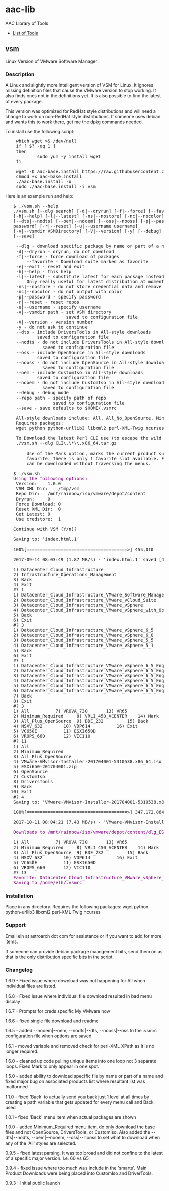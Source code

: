 # aac-lib
AAC Library of Tools

- <a href=https://github.com/Texiwill/aac-lib/tree/master/>List of Tools</a>

## vsm
Linux Version of VMware Software Manager

### Description
A Linux and slightly more intelligent version of VSM for Linux. It ignores
missing definition files that cause the VMware version to stop working. It
also finds ones not in the definitions yet. It is also possible to find
the latest of every package.

This version was optimized for RedHat style distributions and will need
a change to work on non-RedHat style distributions. If someone uses
debian and wants this to work there, get me the dpkg commands needed.

To install use the following script:
<pre>
	which wget >& /dev/null
	if [ $? -eq 1 ]
	then
    		sudo yum -y install wget
	fi
	
	wget -O aac-base.install https://raw.githubusercontent.com/Texiwill/aac-lib/master/base/aac-base.install
	chmod +x aac-base.install
	./aac-base.install -u
	sudo ./aac-base.install -i vsm
</pre>

Here is an example run and help:
<pre>
   $ ./vsm.sh --help
   ./vsm.sh [--dlg search] [-d|--dryrun] [-f|--force] [--favorite] [-e|--exit]
   [-h|--help] [-l|--latest] [-ns|--nostore] [-nc|--nocolor]
   [--dts|--nodts] [--oem|--nooem] [--oss|--nooss] [-p|--password
   password] [-r|--reset] [-u|--username username] 
   [-v|--vsmdir VSMDirectory] [-V|--version] [-y] [--debug] [--repo repopath] 
   [--save]

	--dlg - download specific package by name or part of a name
	-d|--dryrun - dryrun, do not download
	-f|--force - force download of packages
        --favorite - Download suite marked as favorite
	-e|--exit - reset and exit
	-h|--help - this help
	-l|--latest - substitute latest for each package instead of listed
		Only really useful for latest distribution at moment
	-ns|--nostore - do not store credential data and remove if exists
	-nc|--nocolor - do not output with color
	-p|--password - specify password
	-r|--reset - reset repos
	-u|--username - specify username
	-v|--vsmdir path - set VSM directory
	                   saved to configuration file
	-V|--version - version number
	-y - do not ask to continue
	--dts - include DriversTools in All-style downloads
	        saved to configuration file
	--nodts - do not include DriversTools in All-style downloads
	          saved to configuration file
	--oss - include OpenSource in All-style downloads
	        saved to configuration file
	--nooss - do not include OpenSource in All-style downloads
	          saved to configuration file
	--oem - include CustomIso in All-style downloads
	        saved to configuration file
	--nooem - do not include CustomIso in All-style downloads
	          saved to configuration file
	--debug - debug mode
	--repo path - specify path of repo
	              saved to configuration file
	--save - save defaults to $HOME/.vsmrc

	All-style downloads include: All, All_No_OpenSource, Minimum_Required
	Requires packages:
	wget python python-urllib3 libxml2 perl-XML-Twig ncurses

	To Download the latest Perl CLI use (to escape the wild cards):
	./vsm.sh --dlg CLI\.\*\\.x86_64.tar.gz

        Use of the Mark option, marks the current product suite as the
        favorite. There is only 1 favorite slot available. Favorites
        can be downloaded without traversing the menus.

   $ ./vsm.sh
   <span style="color:purple">Using the following options:</span>
   	Version:	1.0.0
   	VSM XML Dir:	/tmp/vsm
   	Repo Dir:	/mnt/rainbow/iso/vmware/depot/content
   	Dryrun:		0
   	Force Download:	0
   	Reset XML Dir:	0
   	Get Latest:	0
   	Use credstore:	1
   
   Continue with VSM (Y/n)?
   
   Saving to: ‘index.html.1’
   
   100%[======================================>] 455,010     1.87MB/s   in 0.2s   
   
   2017-09-14 08:03:49 (1.87 MB/s) - ‘index.html.1’ saved [455010/455010]
   
   1) Datacenter_Cloud_Infrastructure
   2) Infrastructure_Operations_Management
   3) Back
   4) Exit
   #? 1
   1) Datacenter_Cloud_Infrastructure_VMware_Software_Manager
   2) Datacenter_Cloud_Infrastructure_VMware_vCloud_Suite
   3) Datacenter_Cloud_Infrastructure_VMware_vSphere
   4) Datacenter_Cloud_Infrastructure_VMware_vSphere_with_Operations_Management
   5) Back
   6) Exit
   #? 3
   1) Datacenter_Cloud_Infrastructure_VMware_vSphere_6_5
   2) Datacenter_Cloud_Infrastructure_VMware_vSphere_6_0
   3) Datacenter_Cloud_Infrastructure_VMware_vSphere_5_5
   4) Datacenter_Cloud_Infrastructure_VMware_vSphere_5_1
   5) Back
   6) Exit
   #? 1
   1) Datacenter_Cloud_Infrastructure_VMware_vSphere_6_5_English_Desktop
   2) Datacenter_Cloud_Infrastructure_VMware_vSphere_6_5_English_Enterprise
   3) Datacenter_Cloud_Infrastructure_VMware_vSphere_6_5_English_Enterprise_Plus
   4) Datacenter_Cloud_Infrastructure_VMware_vSphere_6_5_English_Essentials
   5) Datacenter_Cloud_Infrastructure_VMware_vSphere_6_5_English_Essentials_Plus
   6) Datacenter_Cloud_Infrastructure_VMware_vSphere_6_5_English_Standard
   7) Back
   8) Exit
   #? 3
   1) All		   7) VROVA_730		  13) VR65
   2) Minimum_Required	   8) VRLI_450_VCENTER	  14) Mark
   3) All_Plus_OpenSource  9) BDE_232		  15) Back
   4) NSXV_632		  10) VDP614		  16) Exit
   5) VC650E		  11) ESXI650D
   6) VROPS_660		  12) VIC110
   #? 11
   1) All
   2) Minimum_Required
   3) All_Plus_OpenSource
   4) VMware-VMvisor-Installer-201704001-5310538.x86_64.iso
   5) ESXi650-201704001.zip
   6) OpenSource
   7) CustomIso
   8) DriversTools
   9) Back
  10) Exit
   #? 4
   Saving to: ‘VMware-VMvisor-Installer-201704001-5310538.x86_64.iso’

   100%[======================================>] 347,172,864 7.70MB/s   in 45s  

   2017-10-11 08:04:21 (7.43 MB/s) - ‘VMware-VMvisor-Installer-201704001-5310538.x86_64.iso’ saved [347172864/347172864]

   <span style="color:purple">Downloads to /mnt/rainbow/iso/vmware/depot/content/dlg_ESXI65U1</span>
   
   1) All		   7) VROVA_730		  13) VR65
   2) Minimum_Required	   8) VRLI_450_VCENTER	  14) Mark
   3) All_Plus_OpenSource  9) BDE_232		  15) Back
   4) NSXV_632		  10) VDP614		  16) Exit
   5) VC650E		  11) ESXI650D
   6) VROPS_660		  12) VIC110
   #? 13
   <span style="color:purple">Favorite: Datacenter_Cloud_Infrastructure_VMware_vSphere_6_5_English_Enterprise_Plus
   Saving to /home/elh/.vsmrc</span>
</pre>

### Installation
Place in any directory. Requires the following packages:
	wget python python-urllib3 libxml2 perl-XML-Twig ncurses

### Support
Email elh at astroarch dot com for assistance or if you want to add
for more items.

If someone can provide debian package maangement bits, send them on as
that is the only distribution specific bits in the script.

### Changelog
1.6.9 - Fixed issue where download was not happening for All when
individual files are listed.

1.6.8 - Fixed issue where individual file download resulted in bad
menu display

1.6.7 - Prompts for creds specific My VMware now

1.6.6 - fixed single file download and readme

1.6.5 - added --nooem|--oem, --nodts|--dts, --nooss|--oss to the .vsmrc
configuration file when options are saved

1.6.1 - moved variable and removed check for perl-XML-XPath as it is no
longer required.

1.6.0 - cleaned up code pulling unique items into one loop not 3
separate loops. Fixed Mark to only appear in one spot.

1.5.0 - added ability to download specific file by name or part of a
name and fixed major bug on associated products list where resultant
list was malformed

1.1.0 - fixed 'Back' to actually send you back just 1 level at all times
by creating a path variable that gets updated for every menu call and
Back used

1.0.1 - fixed 'Back' menu item when actual packages are shown

1.0.0 - added Minimum_Required menu item, do only download the base files
and not OpenSource, DriversTools, or CustomIso. Also added the
--dts|--nodts, --oem|--nooem, --oss|--nooss to set what to download when
any of the 'All' styles are selected.

0.9.5 - fixed latest parsing. It was too broad and did not confine to
the latest of a specific major version. I.e. 60 vs 65

0.9.4 - fixed issue where too much was include in the 'smarts'. Main
Product Downloads were being placed into CustomIso and DriverTools.

0.9.3 - Initial public launch
